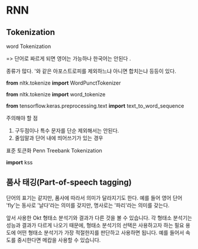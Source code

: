 # RNN

## Tokenization

word Tokenization

=> 단어로 짜르게 되면 영어는 가능하나 한국어는 안된다 .

종류가 많다. '와 같은 아포스트로피를 제외하느냐 아니면 합치는냐 등등이 있다. 

**from** nltk.tokenize **import** WordPunctTokenizer  

**from** nltk.tokenize **import** word_tokenize  

**from** tensorflow.keras.preprocessing.text **import** text_to_word_sequence



주의해야 할 점

1. 구두점이나 특수 문자를 단순 제외해서는 안된다. 
2. 줄임말과 단어 내에 띄어쓰기가 있는 경우



표준 토큰화 Penn Treebank Tokenization

**import** kss



## **품사 태깅(Part-of-speech tagging)**

단어의 표기는 같지만, 품사에 따라서 의미가 달라지기도 한다. 예를 들어 영어 단어 'fly'는 동사로 '날다'라는 의미를 갖지만, 명사로는 '파리'라는 의미를 갖는다.



앞서 사용한 Okt 형태소 분석기와 결과가 다른 것을 볼 수 있습니다. 각 형태소 분석기는 성능과 결과가 다르게 나오기 때문에, 형태소 분석기의 선택은 사용하고자 하는 필요 용도에 어떤 형태소 분석기가 가장 적절한지를 판단하고 사용하면 됩니다. 예를 들어서 속도를 중시한다면 메캅을 사용할 수 있습니다.

